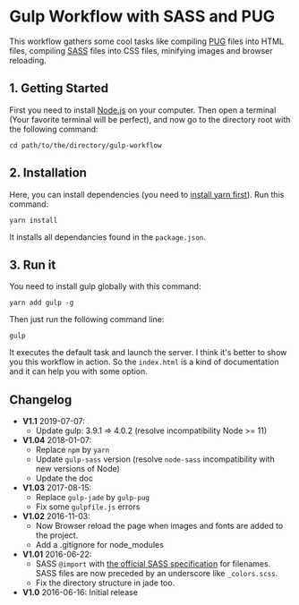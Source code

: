 # Gulp Workflow with SASS and PUG
This workflow gathers some cool tasks like compiling [PUG](https://pugjs.org/ "PUG official website") files into HTML files, compiling [SASS](http://sass-lang.com/ "SASS official website") files into CSS files, minifying images and browser reloading.

## 1\. Getting Started

First you need to install [Node.js](https://nodejs.org/en/ "officiel Nodejs website") on your computer. Then open a terminal (Your favorite terminal will be perfect), and now go to the directory root with the following command:

`cd path/to/the/directory/gulp-workflow`


## 2\. Installation

Here, you can install dependencies (you need to [install yarn first](https://yarnpkg.com/lang/en/docs/install/ "yarn installation page")).
Run this command:

`yarn install`

It installs all dependancies found in the `package.json`.


## 3\. Run it

You need to install gulp globally with this command:

`yarn add gulp -g`

Then just run the following command line:

`gulp`

It executes the default task and launch the server.
I think it's better to show you this workflow in action. So the `index.html` is a kind of documentation and it can help you with some option.

## Changelog
* **V1.1** 2019-07-07:
    * Update gulp: 3.9.1 => 4.0.2 (resolve incompatibility Node >= 11)
* **V1.04** 2018-01-07:
    * Replace `npm` by `yarn`
    * Update `gulp-sass` version (resolve `node-sass` incompatibility with new versions of Node)
    * Update the doc
* **V1.03** 2017-08-15:
    * Replace  `gulp-jade` by `gulp-pug`
    * Fix some `gulpfile.js` errors
* **V1.02** 2016-11-03:
    * Now Browser reload the page when images and fonts are added to the project.
    * Add a .gitignore for node_modules
* **V1.01** 2016-06-22:
    * SASS `@import` with [the official SASS specification](http://sass-lang.com/guide "SASS Guide") for filenames. SASS files are now preceded by an underscore like `_colors.scss`.
    * Fix the directory structure in jade too.
* **V1.0** 2016-06-16: Initial release

